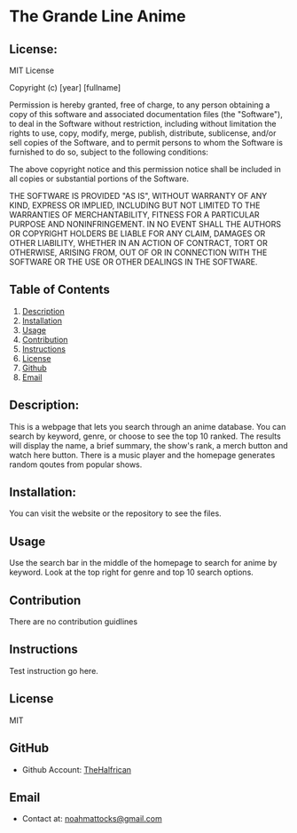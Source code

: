 # The Grande Line Anime
## License:
MIT License
    
Copyright (c) [year] [fullname]

Permission is hereby granted, free of charge, to any person obtaining a copy
of this software and associated documentation files (the "Software"), to deal
in the Software without restriction, including without limitation the rights
to use, copy, modify, merge, publish, distribute, sublicense, and/or sell
copies of the Software, and to permit persons to whom the Software is
furnished to do so, subject to the following conditions:

The above copyright notice and this permission notice shall be included in all
copies or substantial portions of the Software.

THE SOFTWARE IS PROVIDED "AS IS", WITHOUT WARRANTY OF ANY KIND, EXPRESS OR
IMPLIED, INCLUDING BUT NOT LIMITED TO THE WARRANTIES OF MERCHANTABILITY,
FITNESS FOR A PARTICULAR PURPOSE AND NONINFRINGEMENT. IN NO EVENT SHALL THE
AUTHORS OR COPYRIGHT HOLDERS BE LIABLE FOR ANY CLAIM, DAMAGES OR OTHER
LIABILITY, WHETHER IN AN ACTION OF CONTRACT, TORT OR OTHERWISE, ARISING FROM,
OUT OF OR IN CONNECTION WITH THE SOFTWARE OR THE USE OR OTHER DEALINGS IN THE
SOFTWARE.
## Table of Contents
1. [Description](#Description)
2. [Installation](#Installation)
3. [Usage](#Usage)
4. [Contribution](#Contribution)
5. [Instructions](#Instructions)
6. [License](#License)
7. [Github](#Github)
8. [Email](#Email)  

## Description:
This is a webpage that lets you search through an anime database. You can search by keyword, genre, or choose to see the top 10 ranked. The results will display the name, a brief summary, the show's rank, a merch button and watch here button. There is a music player and the homepage generates random qoutes from popular shows.
## Installation:
You can visit the website or the repository to see the files.
## Usage
Use the search bar in the middle of the homepage to search for anime by keyword. Look at the top right for genre and top 10 search options.
## Contribution
There are no contribution guidlines
## Instructions
Test instruction go here.
## License
MIT
## GitHub
- Github Account: [TheHalfrican](https://github.com/TheHalfrican)
## Email
- Contact at: [noahmattocks@gmail.com](mailto:noahmattocks@gmail.com)

    